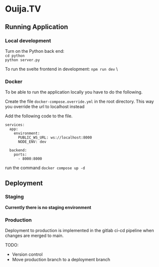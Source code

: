 # Ouija.TV

## Running Application

### Local development

Turn on the Python back end:\
`cd python`\
`python server.py`


To run the svelte frontend in development: `npm run dev` \


### Docker
To be able to run the application locally you have to do the following.

Create the file `docker-compose.override.yml` in the root directory.
This way you override the url to localhost instead

Add the following code to the file.

```
services:
  app:
    environment:
      PUBLIC_WS_URL: ws://localhost:8000
      NODE_ENV: dev

  backend:
    ports:
      - 8000:8000
```

run the command `docker compose up -d`

## Deployment
### Staging
**Currently there is no staging environment**
### Production
  Deployment to production is implemented in the gitlab ci-cd pipeline when changes are merged to main.

  TODO:
  - Version control
  - Move production branch to a deployment branch